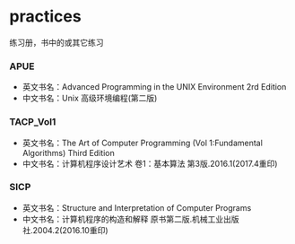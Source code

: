 # practices
练习册，书中的或其它练习
### APUE
* 英文书名：Advanced Programming in the UNIX Environment 2rd Edition
* 中文书名：Unix 高级环境编程(第二版)
### TACP_Vol1
* 英文书名：The Art of Computer Programming (Vol 1:Fundamental Algorithms) Third Edition
* 中文书名：计算机程序设计艺术 卷1：基本算法 第3版.2016.1(2017.4重印)
### SICP
* 英文书名：Structure and Interpretation of Computer Programs
* 中文书名：计算机程序的构造和解释 原书第二版.机械工业出版社.2004.2(2016.10重印)
